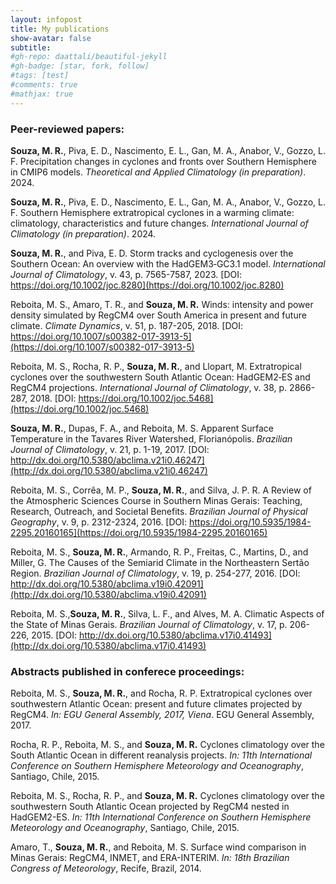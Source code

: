 ```yaml
---
layout: infopost
title: My publications
show-avatar: false
subtitle:
#gh-repo: daattali/beautiful-jekyll
#gh-badge: [star, fork, follow]
#tags: [test]
#comments: true
#mathjax: true
---
```


### Peer-reviewed papers:

**Souza, M. R.**, Piva, E. D., Nascimento, E. L., Gan, M. A., Anabor, V., Gozzo, L. F. Precipitation changes in cyclones and fronts over Southern Hemisphere in CMIP6 models. _Theoretical and Applied Climatology (in preparation)_. 2024.

**Souza, M. R.**, Piva, E. D., Nascimento, E. L., Gan, M. A., Anabor, V., Gozzo, L. F. Southern Hemisphere extratropical cyclones in a warming climate: climatology, characteristics and future changes. _International Journal of Climatology (in preparation)_. 2024.

**Souza, M. R.**, and Piva, E. D. Storm tracks and cyclogenesis over the Southern
Ocean: An overview with the HadGEM3‐GC3.1 model. _International Journal of Climatology_, v. 43, p. 7565-7587, 2023. [DOI: https://doi.org/10.1002/joc.8280](https://doi.org/10.1002/joc.8280)

Reboita, M. S., Amaro, T. R., and **Souza, M. R.** Winds: intensity and power density
simulated by RegCM4 over South America in present and future climate.
_Climate Dynamics_, v. 51, p. 187-205, 2018. [DOI: https://doi.org/10.1007/s00382-017-3913-5](https://doi.org/10.1007/s00382-017-3913-5)

Reboita, M. S., Rocha, R. P., **Souza, M. R.**, and Llopart, M. Extratropical cyclones
over the southwestern South Atlantic Ocean: HadGEM2‐ES and RegCM4
projections. _International Journal of Climatology_, v. 38, p. 2866-287, 2018. [DOI: https://doi.org/10.1002/joc.5468](https://doi.org/10.1002/joc.5468)

**Souza, M. R.**, Dupas, F. A., and Reboita, M. S. Apparent Surface Temperature in the
Tavares River Watershed, Florianópolis. _Brazilian Journal of Climatology_, v. 21,
p. 1-19, 2017. [DOI: http://dx.doi.org/10.5380/abclima.v21i0.46247](http://dx.doi.org/10.5380/abclima.v21i0.46247)

Reboita, M. S., Corrêa, M. P., **Souza, M. R.**, and Silva, J. P. R. A Review of the
Atmospheric Sciences Course in Southern Minas Gerais: Teaching, Research,
Outreach, and Societal Benefits. _Brazilian Journal of Physical Geography_, v. 9,
p. 2312-2324, 2016. [DOI: https://doi.org/10.5935/1984-2295.20160165](https://doi.org/10.5935/1984-2295.20160165)

Reboita, M. S., **Souza, M. R.**, Armando, R. P., Freitas, C., Martins, D., and Miller, G.
The Causes of the Semiarid Climate in the Northeastern Sertão Region. _Brazilian Journal of Climatology_, v. 19, p. 254-277, 2016. [DOI: http://dx.doi.org/10.5380/abclima.v19i0.42091](http://dx.doi.org/10.5380/abclima.v19i0.42091)

Reboita, M. S.,**Souza, M. R.**, Silva, L. F., and Alves, M. A. Climatic Aspects of the
State of Minas Gerais. _Brazilian Journal of Climatology_, v. 17, p. 206-226, 2015. [DOI: http://dx.doi.org/10.5380/abclima.v17i0.41493](http://dx.doi.org/10.5380/abclima.v17i0.41493)

### Abstracts published in conferece proceedings:

Reboita, M. S., **Souza, M. R.**, and Rocha, R. P. Extratropical cyclones over southwestern Atlantic Ocean: present and future climates projected by RegCM4. _In: EGU General Assembly, 2017, Viena_. EGU General Assembly, 2017.

Rocha, R. P., Reboita, M. S., and **Souza, M. R.** Cyclones climatology over the South Atlantic Ocean in different reanalysis projects. _In: 11th International Conference on Southern Hemisphere Meteorology and Oceanography_,
Santiago, Chile, 2015.

Reboita, M. S., Rocha, R. P., and **Souza, M. R.** Cyclones climatology over the southwestern South Atlantic Ocean projected by RegCM4 nested in HadGEM2-ES. _In: 11th International Conference on Southern Hemisphere Meteorology and Oceanography_, Santiago, Chile, 2015.

Amaro, T., **Souza, M. R.**, and Reboita, M. S. Surface wind comparison in Minas Gerais: RegCM4, INMET, and ERA-INTERIM. _In: 18th Brazilian Congress of Meteorology_, Recife, Brazil, 2014.

